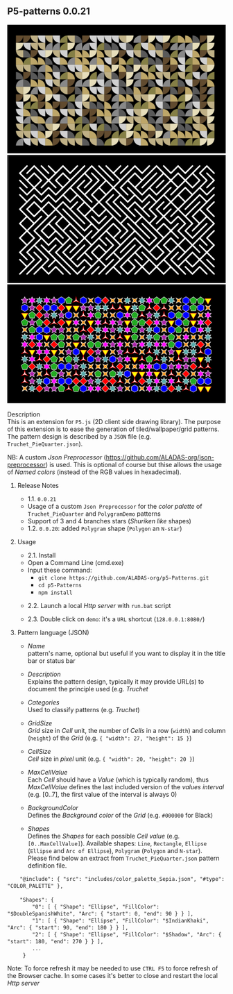 ## P5-patterns 0.0.21
![](https://github.com/ALADAS-org/p5-patterns/blob/master/screenshots/Truchet_PieQuarter.png) 
![](https://github.com/ALADAS-org/p5-patterns/blob/master/screenshots/Truchet_C64.png) 
![](https://github.com/ALADAS-org/p5-patterns/blob/master/screenshots/PolygramDemo.png)   

Description    
This is an extension for `P5.js` (2D client side drawing library).
The purpose of this extension is to ease the generation of tiled/wallpaper/grid patterns. 
The pattern design is described by a `JSON` file (e.g. `Truchet_PieQuarter.json`).

NB: A custom _Json Preprocessor_ (https://github.com/ALADAS-org/json-preprocessor) is used.
This is optional of course but thise allows the usage of _Named colors_ (instead of the RGB values in hexadecimal).
 
1. Release Notes    
   + 1.1. `0.0.21`    
   - Usage of a custom `Json Preprocessor` for the _color palette_ of `Truchet_PieQuarter` and `PolygramDemo` patterns    
   - Support of 3 and 4 branches stars (_Shuriken like_ shapes)    
   
   + 1.2. `0.0.20`: added `Polygram` shape (`Polygon` an `N-star`) 

2. Usage    
   + 2.1. Install    
   * Open a Command Line (cmd.exe) 
   * Input these command: 
       - `git clone https://github.com/ALADAS-org/p5-Patterns.git`
       - `cd p5-Patterns`
       - `npm install`    
	   
   + 2.2. Launch a local _Http server_ with `run.bat` script
   
   + 2.3. Double click on `demo`: it's a `URL` shortcut (`128.0.0.1:8080/`)

3. Pattern language (JSON)    

   + _Name_    
   pattern's name, optional but useful if you want to display it in the title bar or status bar
   
   + _Description_    
   Explains the pattern design, typically it may provide URL(s) to document the principle used (e.g. _Truchet_
   
   + _Categories_    
   Used to classify patterns (e.g. _Truchet_)
   
   + _GridSize_    
   _Grid_ size in _Cell_ unit, the number of _Cells_ in a row (`width`) and column (`height`) of the _Grid_ (e.g. `{ "width": 27, "height": 15 }`)
   
   + _CellSize_    
   _Cell_ size in _pixel_ unit (e.g. `{ "width": 20, "height": 20 }`)
   
   + _MaxCellValue_    
   Each _Cell_ should have a _Value_ (which is typically random), thus _MaxCellValue_ defines the last included version of the _values interval_ (e.g. [0..7], the first value of the interval is always 0)  
   
   + _BackgroundColor_    
   Defines the _Background color_ of the _Grid_ (e.g. `#000000` for Black)
   
   + _Shapes_    
   Defines the _Shapes_ for each possible _Cell value_ (e.g. `[0..MaxCellValue]`). 
   Available shapes: `Line`, `Rectangle`, `Ellipse` (`Ellipse` and `Arc of Ellipse`), `Polygram` (`Polygon` and `N-star`).    
   Please find below an extract from `Truchet_PieQuarter.json` pattern definition file.
```	
	"@include": { "src": "includes/color_palette_Sepia.json", "#type": "COLOR_PALETTE" },
	
    "Shapes": {	
	    "0": [ { "Shape": "Ellipse", "FillColor": "$DoubleSpanishWhite", "Arc": { "start": 0, "end": 90 } } ],
        "1": [ { "Shape": "Ellipse", "FillColor": "$IndianKhaki", "Arc": { "start": 90, "end": 180 } } ],		
		"2": [ { "Shape": "Ellipse", "FillColor": "$Shadow", "Arc": { "start": 180, "end": 270 } } ],	
        ...			  
     }
```

Note: To force refresh it may be needed to use `CTRL F5` to force refresh of the Browser cache. In some cases it's better to close and restart the local _Http server_ 

  
